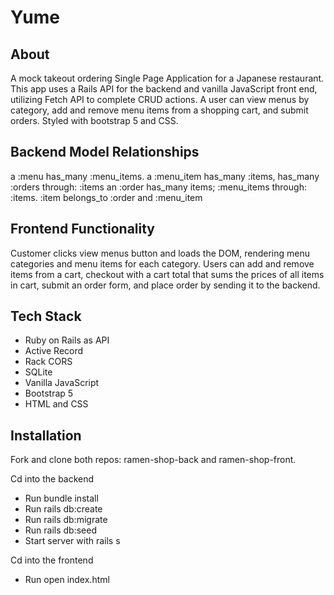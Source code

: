 # Yume 

<h2>About</h2>

A mock takeout ordering Single Page Application for a Japanese restaurant. This app uses a Rails API for the backend and vanilla JavaScript front end, utilizing Fetch API to complete CRUD actions. A user can view menus by category, add and remove menu items from a shopping cart, and submit orders. Styled with bootstrap 5 and CSS. 

<h2>Backend Model Relationships</h2>
a :menu has_many :menu_items. 
a :menu_item has_many :items, has_many :orders through: :items 
an :order has_many items; :menu_items through: :items. 
:item belongs_to :order and :menu_item

<h2>Frontend Functionality</h2>
Customer clicks view menus button and loads the DOM, rendering menu categories and menu items for each category. Users can add and remove items from a cart, checkout with a cart total that sums the prices of all items in cart, submit an order form, and place order by sending it to the backend. 
<h2>Tech Stack</h2>

- Ruby on Rails as API
- Active Record
- Rack CORS
- SQLite
- Vanilla JavaScript
- Bootstrap 5 
- HTML and CSS

<h2>Installation</h2>

Fork and clone both repos: ramen-shop-back and ramen-shop-front.

Cd into the backend 
- Run bundle install 
- Run rails db:create 
- Run rails db:migrate 
- Run rails db:seed 
- Start server with rails s 

Cd into the frontend 
- Run open index.html
